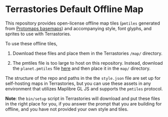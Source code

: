 # Terrastories Default Offline Map

This repository provides open-license offline map tiles (`pmtiles` generated from [Protomaps basemaps](https://github.com/protomaps/basemaps)) and accompanying style, font glyphs, and sprites to use with Terrastories.

To use these offline tiles, 

1. Download these files and place them in the Terrastories `/map/` directory.

2. The pmtiles file is too large to host on this repository. Instead, download the `planet.pmtiles` file [here](https://bit.ly/45LGigh) and then place it in the `map/` directory.

The structure of the repo and paths in the the `style.json` file are set up for self-hosting maps in Terrastories, but you can use these assets in any environment that utilizes Maplibre GL JS and supports the `pmtiles` protocol.

**Note**: the `bin/setup` script in Terrastories will download and put these files in the right place for you, if you answer the prompt that you are building for offline, and you have not provided your own style and tiles.
